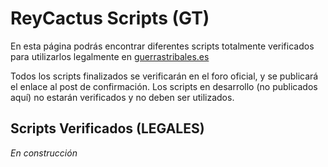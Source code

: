 # ReyCactus Scripts (GT)

En esta página podrás encontrar diferentes scripts totalmente verificados para utilizarlos legalmente en [guerrastribales.es](http://www.guerrastribales.es)

Todos los scripts finalizados se verificarán en el foro oficial, y se publicará el enlace al post de confirmación. Los scripts en desarrollo (no publicados aquí) no estarán verificados y no deben ser utilizados.

## Scripts Verificados (LEGALES)

_En construcción_
